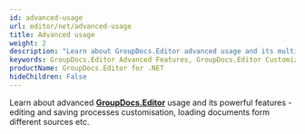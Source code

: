 ```yaml
---
id: advanced-usage
url: editor/net/advanced-usage
title: Advanced usage
weight: 2
description: "Learn about GroupDocs.Editor advanced usage and its multiple powerful features like enabling font extraction, specifying document locale, memory usage optimisation etc."
keywords: GroupDocs.Editor Advanced Features, GroupDocs.Editor Customization, GroupDocs.Editor Advanced Features C#
productName: GroupDocs.Editor for .NET
hideChildren: False
---
```

Learn about advanced [**GroupDocs.Editor**](https://products.groupdocs.com/editor/net) usage and its powerful features - editing and saving processes customisation, loading documents form different sources etc.
